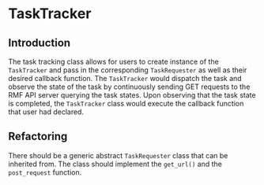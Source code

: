 # TaskTracker

## Introduction
The task tracking class allows for users to create instance of the `TaskTracker` and pass in the corresponding `TaskRequester` as well as their desired callback function. The `TaskTracker` would dispatch the task and observe the state of the task by continuously sending GET requests to the RMF API server querying the task states. Upon observing that the task state is completed, the `TaskTracker` class would execute the callback function that user had declared.

## Refactoring
There should be a generic abstract `TaskRequester` class that can be inherited from. The class should implement the `get_url()` and the `post_request` function.
